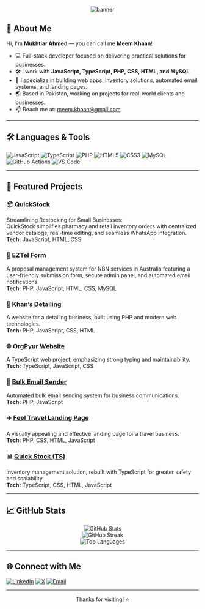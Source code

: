 <!-- Profile Banner -->
<p align="center">
  <img src="https://capsule-render.vercel.app/api?type=waving&color=0:4F8CFF,100:1B1F23&height=200&section=header&text=Hi!%20I'm%20Mukhtiar%20Ahmed%20(Meem%20Khaan)&fontSize=36&fontAlignY=40&desc=Welcome%20to%20my%20GitHub%20profile%20👋&descAlignY=60" alt="banner"/>
</p>

## 👋 About Me

Hi, I'm **Mukhtiar Ahmed** — you can call me **Meem Khaan**!

- 💻 Full-stack developer focused on delivering practical solutions for businesses.
- 🛠 I work with **JavaScript, TypeScript, PHP, CSS, HTML, and MySQL**.
- 🚀 I specialize in building web apps, inventory solutions, automated email systems, and landing pages.
- 🌏 Based in Pakistan, working on projects for real-world clients and businesses.
- 📫 Reach me at: meem.khaan@gmail.com

---

## 🛠️ Languages & Tools

![JavaScript](https://img.shields.io/badge/-JavaScript-333?style=flat&logo=javascript)
![TypeScript](https://img.shields.io/badge/-TypeScript-333?style=flat&logo=typescript)
![PHP](https://img.shields.io/badge/-PHP-333?style=flat&logo=php)
![HTML5](https://img.shields.io/badge/-HTML5-333?style=flat&logo=html5)
![CSS3](https://img.shields.io/badge/-CSS3-333?style=flat&logo=css3)
![MySQL](https://img.shields.io/badge/-MySQL-333?style=flat&logo=mysql)
![GitHub Actions](https://img.shields.io/badge/-GitHub%20Actions-333?style=flat&logo=githubactions)
![VS Code](https://img.shields.io/badge/-VSCode-333?style=flat&logo=visualstudiocode)

---

## 🚩 Featured Projects

### 📦 [QuickStock](https://github.com/Meemkhaan/QuickStock)
Streamlining Restocking for Small Businesses:  
QuickStock simplifies pharmacy and retail inventory orders with centralized vendor catalogs, real-time editing, and seamless WhatsApp integration.  
**Tech:** JavaScript, HTML, CSS

### 📑 [EZTel Form](https://github.com/Meemkhaan/eztel_form)
A proposal management system for NBN services in Australia featuring a user-friendly submission form, secure admin panel, and automated email notifications.  
**Tech:** PHP, JavaScript, HTML, CSS, MySQL

### 🧼 [Khan’s Detailing](https://github.com/Meemkhaan/KhansDetailing)
A website for a detailing business, built using PHP and modern web technologies.  
**Tech:** PHP, JavaScript, CSS, HTML

### 🌐 [OrgPyur Website](https://github.com/Meemkhaan/orgpyur-website)
A TypeScript web project, emphasizing strong typing and maintainability.  
**Tech:** TypeScript, JavaScript, CSS

### 📧 [Bulk Email Sender](https://github.com/Meemkhaan/BulkEmailSender)
Automated bulk email sending system for business communications.  
**Tech:** PHP, JavaScript

### ✈️ [Feel Travel Landing Page](https://github.com/Meemkhaan/FeelTravelLandingPage)
A visually appealing and effective landing page for a travel business.  
**Tech:** PHP, CSS, HTML, JavaScript

### 📊 [Quick Stock (TS)](https://github.com/Meemkhaan/quick-stock)
Inventory management solution, rebuilt with TypeScript for greater safety and scalability.  
**Tech:** TypeScript, CSS, HTML, JavaScript

---

## 📈 GitHub Stats

<p align="center">
  <img src="https://github-readme-stats.vercel.app/api?username=Meemkhaan&show_icons=true&theme=github_dark" alt="GitHub Stats" />
  <br>
  <img src="https://github-readme-streak-stats.herokuapp.com/?user=Meemkhaan&theme=github-dark" alt="GitHub Streak" />
  <br>
  <img src="https://github-readme-stats.vercel.app/api/top-langs/?username=Meemkhaan&layout=compact&theme=github_dark" alt="Top Languages" />
</p>

---

## 🌐 Connect with Me

[![LinkedIn](https://img.shields.io/badge/-LinkedIn-333?style=flat&logo=linkedin)](https://www.linkedin.com/in/meemkhaan)
[![X](https://img.shields.io/badge/-X-333?style=flat&logo=x)](https://x.com/meeemk)
[![Email](https://img.shields.io/badge/-Email-333?style=flat&logo=gmail)](mailto:meem.khaan@gmail.com)

---

<p align="center">Thanks for visiting! ⭐️</p>

